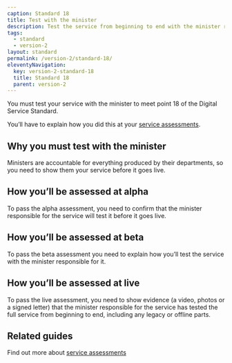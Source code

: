 ```yaml
---
caption: Standard 18
title: Test with the minister
description: Test the service from beginning to end with the minister responsible for it.
tags:
  - standard
  - version-2
layout: standard
permalink: /version-2/standard-18/
eleventyNavigation:
  key: version-2-standard-18
  title: Standard 18
  parent: version-2
---
```


You must test your service with the minister to meet point 18 of the Digital Service Standard.

You’ll have to explain how you did this at your [service assessments](https://www.gov.uk/service-manual/service-assessments/how-service-assessments-work).

## Why you must test with the minister

Ministers are accountable for everything produced by their departments, so you need to show them your service before it goes live.

## How you’ll be assessed at alpha

To pass the alpha assessment, you need to confirm that the minister responsible for the service will test it before it goes live.

## How you’ll be assessed at beta

To pass the beta assessment you need to explain how you’ll test the service with the minister responsible for it.

## How you’ll be assessed at live

To pass the live assessment, you need to show evidence (a video, photos or a signed letter) that the minister responsible for the service has tested the full service from beginning to end, including any legacy or offline parts.

## Related guides

Find out more about [service assessments](https://www.gov.uk/service-manual/service-assessments)
